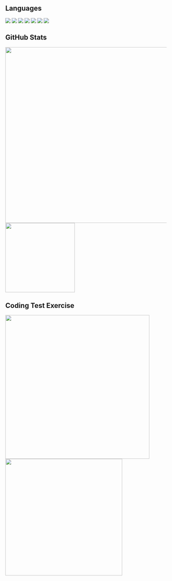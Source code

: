 <h2>
  Languages
</h2>
<div>
  <img src="https://img.shields.io/badge/C-ab0d0d?style=flat-square&logo=C&logoColor=white"/>
  <img src="https://img.shields.io/badge/C++-ca1414?style=flat-square&logo=c%2B%2B&logoColor=white"/>
  <img src="https://img.shields.io/badge/JavaScript-F7DF1E?style=flat-square&logo=JavaScript&logoColor=black"/>
  <img src="https://img.shields.io/badge/Java-25d807?style=flat-square&logo=JAVA&logoColor=black"/>
  <img src="https://img.shields.io/badge/Android-21b508?style=flat-square&logo=Android&logoColor=white"/>
  <img src="https://img.shields.io/badge/HTML5-1572B6?style=flat-square&logo=HTML5&logoColor=white"/>
  <img src="https://img.shields.io/badge/CSS3-125e95?style=flat-square&logo=CSS3&logoColor=white"/>
  <br>
</div>

<h2>
  GitHub Stats
</h2>
<div>
  <img src="https://github-readme-stats.vercel.app/api?username=kakaopanda&show_icons=true&theme=github_dark" width="550px">
  <img src="https://github-readme-stats.vercel.app/api/top-langs/?username=kakaopanda&hide=JupytherNotebook&count_private=true&langs_count=4&theme=github_dark" height="217px">
</div>

<h2>
  Coding Test Exercise
</h2>
<div>
 <img src="http://github-readme-streak-stats.herokuapp.com?user=kakaopanda" width="450px">
 <img src="http://mazassumnida.wtf/api/v2/generate_badge?boj=kakaopanda" width="365px">
<div>
 
